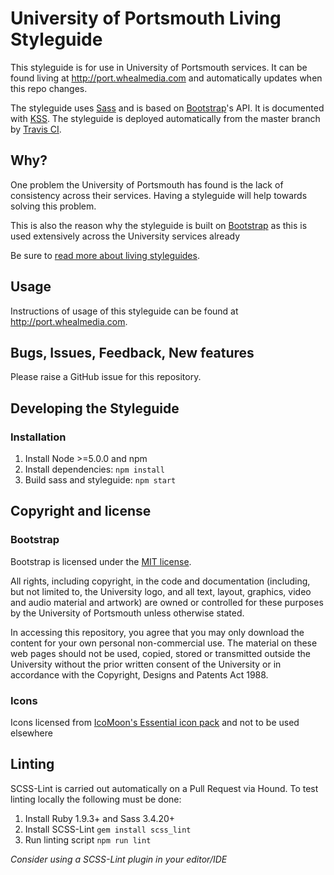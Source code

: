 # University of Portsmouth Living Styleguide

This styleguide is for use in University of Portsmouth services. It can be found living at http://port.whealmedia.com and automatically updates when this repo changes.

The styleguide uses [Sass](http://sass-lang.com/) and is based on [Bootstrap](https://github.com/twbs/bootstrap)'s API. It is documented with [KSS](https://github.com/kss-node/kss-node). The styleguide is deployed automatically from the master branch by [Travis CI](http://travisci.org).

## Why?

One problem the University of Portsmouth has found is the lack of consistency across their services. Having a styleguide will help towards solving this problem.

This is also the reason why the styleguide is built on [Bootstrap](https://github.com/twbs/bootstrap) as this is used extensively across the University services already

Be sure to [read more about living styleguides](https://24ways.org/2011/front-end-style-guides/).

## Usage

Instructions of usage of this styleguide can be found at http://port.whealmedia.com.

## Bugs, Issues, Feedback, New features

Please raise a GitHub issue for this repository.

## Developing the Styleguide

### Installation

1. Install Node >=5.0.0 and npm
2. Install dependencies: `npm install`
3. Build sass and styleguide: `npm start`

## Copyright and license

### Bootstrap

Bootstrap is licensed under the [MIT license](https://github.com/twbs/bootstrap/blob/master/LICENSE).

All rights, including copyright, in the code and documentation (including, but not limited to, the University logo, and
all text, layout, graphics, video and audio material and artwork) are owned or controlled for these purposes by the
University of Portsmouth unless otherwise stated.

In accessing this repository, you agree that you may only download the content for your own personal
non-commercial use. The material on these web pages should not be used, copied, stored or transmitted outside the
University without the prior written consent of the University or in accordance with the Copyright, Designs and Patents
Act 1988.

### Icons

Icons licensed from [IcoMoon's Essential icon pack](https://icomoon.io/#preview-essential) and not to be used elsewhere

## Linting

SCSS-Lint is carried out automatically on a Pull Request via Hound. To test linting locally the following must be done:

1. Install Ruby 1.9.3+ and Sass 3.4.20+
2. Install SCSS-Lint `gem install scss_lint`
3. Run linting script `npm run lint`

_Consider using a SCSS-Lint plugin in your editor/IDE_
